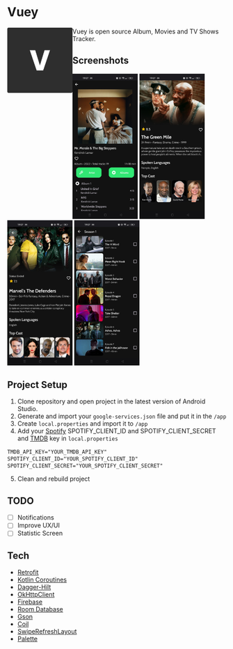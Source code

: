 # Vuey

<img src="logo.png" align="left" width="150" />

Vuey is open source Album, Movies and TV Shows Tracker.

## Screenshots


<div>
  <img src="screenshots/album_detail.jpg" width="150" alt="Album Detail" />
  <img src="screenshots/movie_detail.jpg" width="150" alt="Movie Detail" />
  <img src="screenshots/tv_show_detail.jpg" width="150" alt="Tv Show Detail" />
  <img src="screenshots/episode_list.jpg" width="150" alt="Episode List" />
</div>

## Project Setup

1. Clone repository and open project in the latest version of Android Studio.
2. Generate and import your `google-services.json` file and put it in the `/app`
3. Create `local.properties` and import it to `/app`
4. Add your [Spotify](https://developer.spotify.com/) SPOTIFY_CLIENT_ID and SPOTIFY_CLIENT_SECRET and [TMDB](https://developer.themoviedb.org/docs) key in `local.properties`
```
TMDB_API_KEY="YOUR_TMDB_API_KEY"
SPOTIFY_CLIENT_ID="YOUR_SPOTIFY_CLIENT_ID"
SPOTIFY_CLIENT_SECRET="YOUR_SPOTIFY_CLIENT_SECRET"
```
5. Clean and rebuild project

## TODO
- [ ] Notifications
- [ ] Improve UX/UI
- [ ] Statistic Screen

## Tech
- [Retrofit](https://square.github.io/retrofit/)
- [Kotlin Coroutines](https://github.com/Kotlin/kotlinx.coroutines)
- [Dagger-Hilt](https://developer.android.com/training/dependency-injection/hilt-android)
- [OkHttpClient](https://square.github.io/okhttp/4.x/okhttp/okhttp3/-ok-http-client/)
- [Firebase](https://firebase.google.com/)
- [Room Database](https://developer.android.com/training/data-storage/room)
- [Gson](https://github.com/google/gson)
- [Coil](https://coil-kt.github.io/coil/)
- [SwipeRefreshLayout](https://developer.android.com/develop/ui/views/touch-and-input/swipe/add-swipe-interface)
- [Palette](https://developer.android.com/develop/ui/views/graphics/palette-colors)
